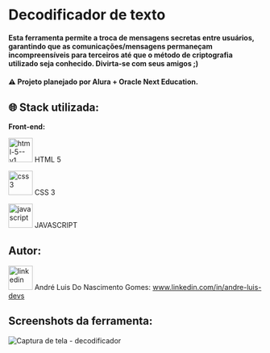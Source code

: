 
# Decodificador de texto
#### Esta ferramenta permite a troca de mensagens secretas entre usuários, garantindo que as comunicações/mensagens permaneçam incompreensíveis para terceiros até que o método de criptografia utilizado seja conhecido. Divirta-se com seus amigos ;)

#### ⚠️ **Projeto planejado por Alura + Oracle Next Education.**



## 🌐 Stack utilizada:

**Front-end:**

<img width="48" height="48" src="https://img.icons8.com/color/48/html-5--v1.png" alt="html-5--v1"/> HTML 5

<img width="48" height="48" src="https://img.icons8.com/color/48/css3.png" alt="css3"/> CSS 3

<img width="48" height="48" src="https://img.icons8.com/pulsar-color/48/javascript.png" alt="javascript"/> JAVASCRIPT



## Autor:
<img width="48" height="48" src="https://img.icons8.com/color/48/linkedin.png" alt="linkedin"/>  André Luis Do Nascimento Gomes:
www.linkedin.com/in/andre-luis-devs


## Screenshots da ferramenta:
![Captura de tela - decodificador](https://github.com/user-attachments/assets/b41b9fa8-3794-4d83-97bd-273a61d745a9)
